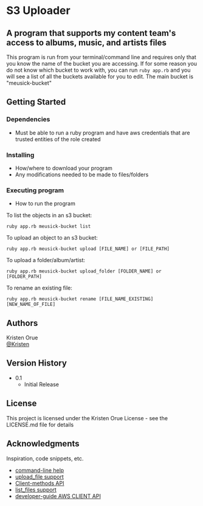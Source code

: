 # S3 Uploader

## A program that supports my content team's access to albums, music, and artists files 

This program is run from your terminal/command line and requires only that you know the name of the bucket you are accessing.
If for some reason you do not know which bucket to work with, you can run 
```ruby app.rb``` and you will see a list of all the buckets available for you to edit. 
The main bucket is "meusick-bucket" 

## Getting Started

### Dependencies

* Must be able to run a ruby program and have aws credentials that are trusted entities of the role created

### Installing

* How/where to download your program
* Any modifications needed to be made to files/folders

### Executing program

* How to run the program

To list the objects in an s3 bucket:
```
ruby app.rb meusick-bucket list
```
To upload an object to an s3 bucket:
```
ruby app.rb meusick-bucket upload [FILE_NAME] or [FILE_PATH]
```
To upload a folder/album/artist:
```
ruby app.rb meusick-bucket upload_folder [FOLDER_NAME] or [FOLDER_PATH] 
```

To rename an existing file:
```
ruby app.rb meusick-bucket rename [FILE_NAME_EXISTING] [NEW_NAME_OF_FILE]
```

## Authors

Kristen Orue  
[@Kristen](https://github.com/KristenOrue/s3_upload)

## Version History

* 0.1
    * Initial Release

## License

This project is licensed under the Kristen Orue License - see the LICENSE.md file for details

## Acknowledgments

Inspiration, code snippets, etc.
* [command-line help](https://docs.aws.amazon.com/sdk-for-ruby/v3/developer-guide/hello.html)
* [upload_file support](https://docs.aws.amazon.com/sdk-for-ruby/v3/developer-guide/s3-example-upload-bucket-item.html)
* [Client-methods API](https://docs.aws.amazon.com/sdk-for-ruby/v2/api/Aws/S3/Client.html)
* [list_files support](https://docs.aws.amazon.com/code-samples/latest/catalog/ruby-s3-s3-ruby-example-list-bucket-items.rb.html)
* [developer-guide AWS CLIENT API](https://docs.aws.amazon.com/sdk-for-ruby/v3/developer-guide/aws-sdk-ruby-dg.pd)